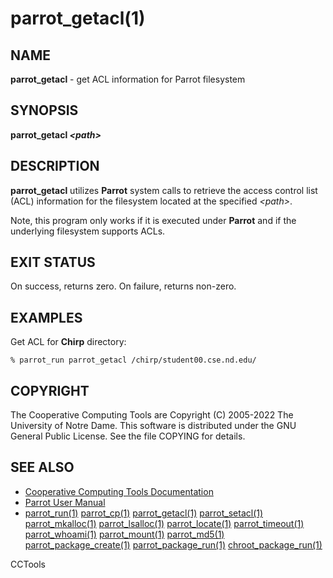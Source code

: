 






















# parrot_getacl(1)

## NAME
**parrot_getacl** - get ACL information for Parrot filesystem

## SYNOPSIS
**parrot_getacl _&lt;path&gt;_**

## DESCRIPTION
**parrot_getacl** utilizes **Parrot** system calls to retrieve the access
control list (ACL) information for the filesystem located at the specified
_&lt;path&gt;_.

Note, this program only works if it is executed under **Parrot** and if the
underlying filesystem supports ACLs.

## EXIT STATUS
On success, returns zero.  On failure, returns non-zero.

## EXAMPLES
Get ACL for **Chirp** directory:

```
% parrot_run parrot_getacl /chirp/student00.cse.nd.edu/
```

## COPYRIGHT
The Cooperative Computing Tools are Copyright (C) 2005-2022 The University of Notre Dame.  This software is distributed under the GNU General Public License.  See the file COPYING for details.

## SEE ALSO

- [Cooperative Computing Tools Documentation]("../index.html")
- [Parrot User Manual]("../parrot.html")
- [parrot_run(1)](parrot_run.md) [parrot_cp(1)](parrot_cp.md) [parrot_getacl(1)](parrot_getacl.md)  [parrot_setacl(1)](parrot_setacl.md)  [parrot_mkalloc(1)](parrot_mkalloc.md)  [parrot_lsalloc(1)](parrot_lsalloc.md)  [parrot_locate(1)](parrot_locate.md)  [parrot_timeout(1)](parrot_timeout.md)  [parrot_whoami(1)](parrot_whoami.md)  [parrot_mount(1)](parrot_mount.md)  [parrot_md5(1)](parrot_md5.md)  [parrot_package_create(1)](parrot_package_create.md)  [parrot_package_run(1)](parrot_package_run.md)  [chroot_package_run(1)](chroot_package_run.md)


CCTools
